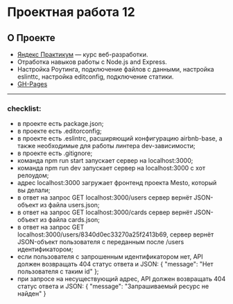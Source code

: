 # Проектная работа 12
## О Проекте
- [Яндекс Практикум](praktikum.yandex.ru) — курс веб-разработки.
- Отработка навыков работы с Node.js and Express.
- Настройка Роутинга, подключение файлов c данными, настройка eslinttc, настройка editconfig, подключение статики.
- [GH-Pages](https://zuhijan.github.io/project12/)
---
### checklist:
- в проекте есть package.json;
- в проекте есть .editorconfig;
- в проекте есть .eslintrc, расширяющий конфигурацию airbnb-base, а также необходимые для работы линтера dev-зависимости;
- в проекте есть .gitignore;
- команда npm run start запускает сервер на localhost:3000;
- команда npm run dev запускает сервер на localhost:3000 с хот релоудом;
- адрес localhost:3000 загружает фронтенд проекта Mesto, который вы делали;
- в ответ на запрос GET localhost:3000/users сервер вернёт JSON-объект из файла users.json;
- в ответ на запрос GET localhost:3000/cards сервер вернёт JSON-объект из файла cards.json;
- в ответ на запрос GET localhost:3000/users/8340d0ec33270a25f2413b69, сервер вернёт JSON-объект пользователя с переданным после /users идентификатором;
- если пользователя с запрошенным идентификатором нет, API должен возвращать 404 статус ответа и JSON: { "message": "Нет пользователя с таким id" };
- при запросе на несуществующий адрес, API должен возвращать 404 статус ответа и JSON: { "message": "Запрашиваемый ресурс не найден" }
